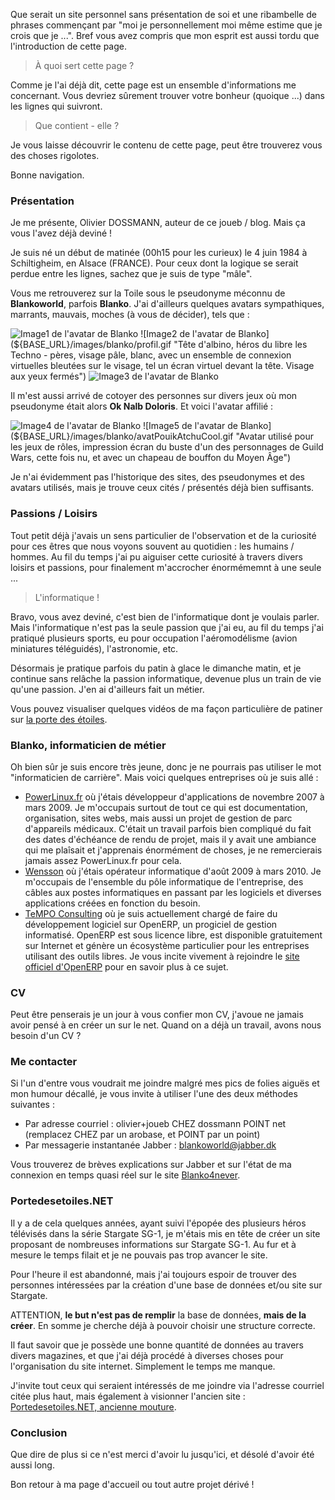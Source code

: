 Que serait un site personnel sans présentation de soi et une ribambelle de phrases commençant par "moi je personnellement moi même estime que je crois que je ...". Bref vous avez compris que mon esprit est aussi tordu que l'introduction de cette page.

> À quoi sert cette page ?

Comme je l'ai déjà dit, cette page est un ensemble d'informations me concernant. Vous devriez sûrement trouver votre bonheur (quoique ...) dans les lignes qui suivront.

> Que contient - elle ?

Je vous laisse découvrir le contenu de cette page, peut être trouverez vous des choses rigolotes.

Bonne navigation.

### Présentation

Je me présente, Olivier DOSSMANN, auteur de ce joueb / blog. Mais ça vous l'avez déjà deviné !

Je suis né un début de matinée (00h15 pour les curieux) le 4 juin 1984 à Schiltigheim, en Alsace (FRANCE). Pour ceux dont la logique se serait perdue entre les lignes, sachez que je suis de type "mâle".

Vous me retrouverez sur la Toile sous le pseudonyme méconnu de **Blankoworld**, parfois **Blanko**. J'ai d'ailleurs quelques avatars sympathiques, marrants, mauvais, moches (à vous de décider), tels que : 

![Image1 de l'avatar de Blanko](${BASE_URL}/images/blanko/albinoJaune.jpg "Tête d'albino, héros du livre les Techno - pères, visage pâle, émascié, sur fond jaune")
![Image2 de l'avatar de Blanko](${BASE_URL}/images/blanko/profil.gif "Tête d'albino, héros du libre les Techno - pères, visage pâle, blanc, avec un ensemble de connexion virtuelles bleutées sur le visage, tel un écran virtuel devant la tête. Visage aux yeux fermés")
![Image3 de l'avatar de Blanko](${BASE_URL}/images/blanko/blankoJabber.jpeg "Avatar utilisé pour Jabber. Style à la SouthPark. Visage éclairé, cheveux jaunes, lunettes rondes, impression de pessimisme à la fois dans les yeux et la bouche.")

Il m'est aussi arrivé de cotoyer des personnes sur divers jeux où mon pseudonyme était alors **Ok Nalb Doloris**. Et voici l'avatar affilié : 

![Image4 de l'avatar de Blanko](${BASE_URL}/images/blanko/avatPouikAtchu.jpg "Avatar utilisé pour les jeux de rôles, impression écran du buste d'un des personnages de Guild Wars") ![Image5 de l'avatar de Blanko](${BASE_URL}/images/blanko/avatPouikAtchuCool.gif "Avatar utilisé pour les jeux de rôles, impression écran du buste d'un des personnages de Guild Wars, cette fois nu, et avec un chapeau de bouffon du Moyen Âge")


Je n'ai évidemment pas l'historique des sites, des pseudonymes et des avatars utilisés, mais je trouve ceux cités / présentés déjà bien suffisants.

### Passions / Loisirs

Tout petit déjà j'avais un sens particulier de l'observation et de la curiosité pour ces êtres que nous voyons souvent au quotidien : les humains / hommes. Au fil du temps j'ai pu aiguiser cette curiosité à travers divers loisirs et passions, pour finalement m'accrocher énormémemnt à une seule ... 

> L'informatique !

Bravo, vous avez deviné, c'est bien de l'informatique dont je voulais parler. Mais l'informatique n'est pas la seule passion que j'ai eu, au fil du temps j'ai pratiqué plusieurs sports, eu pour occupation l'aéromodélisme (avion miniatures téléguidés), l'astronomie, etc.

Désormais je pratique parfois du patin à glace le dimanche matin, et je continue sans relâche la passion informatique, devenue plus un train de vie qu'une passion. J'en ai d'ailleurs fait un métier.

Vous pouvez visualiser quelques vidéos de ma façon particulière de patiner sur [la porte des étoiles](ftp://portedesetoiles.net/videos/blanko/patinoire/ "Visualiser des vidéos de patinage de Blanko").

### Blanko, informaticien de métier

Oh bien sûr je suis encore très jeune, donc je ne pourrais pas utiliser le mot "informaticien de carrière". Mais voici quelques entreprises où je suis allé : 

  * [PowerLinux.fr](http://powerlinux.fr/ "Visiter la page d'accueil du site PowerLinux.fr") où j'étais développeur d'applications de novembre 2007 à mars 2009. Je m'occupais surtout de tout ce qui est documentation, organisation, sites webs, mais aussi un projet de gestion de parc d'appareils médicaux. C'était un travail parfois bien compliqué du fait des dates d'échéance de rendu de projet, mais il y avait une ambiance qui me plaîsait et j'apprenais énormément de choses, je ne remercierais jamais assez PowerLinux.fr pour cela.
  * [Wensson](http://wensson.com/ "Visiter la page d'accueil du site Wensson") où j'étais opérateur informatique d'août 2009 à mars 2010. Je m'occupais de l'ensemble du pôle informatique de l'entreprise, des câbles aux postes informatiques en passant par les logiciels et diverses applications créées en fonction du besoin.
  * [TeMPO Consulting](http://tempo-consulting.fr "Visiter la page d'accueil du site TeMPO Consulting") où je suis actuellement chargé de faire du développement logiciel sur OpenERP, un progiciel de gestion informatisé. OpenERP est sous licence libre, est disponible gratuitement sur Internet et génère un écosystème particulier pour les entreprises utilisant des outils libres. Je vous incite vivement à rejoindre le [site officiel d'OpenERP](http://openerp.com/ "Se rendre sur la page d'accueil d'OpenERP") pour en savoir plus à ce sujet.

### CV

Peut être penserais je un jour à vous confier mon CV, j'avoue ne jamais avoir pensé à en créer un sur le net. Quand on a déjà un travail, avons nous besoin d'un CV ?

### Me contacter

Si l'un d'entre vous voudrait me joindre malgré mes pics de folies aiguës et mon humour décallé, je vous invite à utiliser l'une des deux méthodes suivantes : 

  * Par adresse courriel : olivier+joueb CHEZ dossmann POINT net (remplacez CHEZ par un arobase, et POINT par un point)
  * Par messagerie instantanée Jabber : blankoworld@jabber.dk

Vous trouverez de brèves explications sur Jabber et sur l'état de ma connexion en temps quasi réel sur le site [Blanko4never](http://bl4n.free.fr/ "Visiter le site Blanko4never pour aperçevoir l'état de connexion de Blanko").

### Portedesetoiles.NET

Il y a de cela quelques années, ayant suivi l'épopée des plusieurs héros télévisés dans la série Stargate SG-1, je m'étais mis en tête de créer un site proposant de nombreuses informations sur Stargate SG-1. Au fur et à mesure le temps filait et je ne pouvais pas trop avancer le site.

Pour l'heure il est abandonné, mais j'ai toujours espoir de trouver des personnes intéressées par la création d'une base de données et/ou site sur Stargate.

ATTENTION, **le but n'est pas de remplir** la base de données, **mais de la créer**. En somme je cherche déjà à pouvoir choisir une structure correcte.

Il faut savoir que je possède une bonne quantité de données au travers divers magazines, et que j'ai déjà procédé à diverses choses pour l'organisation du site internet. Simplement le temps me manque.

J'invite tout ceux qui seraient intéressés de me joindre via l'adresse courriel citée plus haut, mais également à visionner l'ancien site : [Portedesetoiles.NET, ancienne mouture](http://blankoworld.homelinux.com/dev/portedesetoiles/ "Visiter l'ancien site Portedesetoiles.NET").

### Conclusion

Que dire de plus si ce n'est merci d'avoir lu jusqu'ici, et désolé d'avoir été aussi long.

Bon retour à ma page d'accueil ou tout autre projet dérivé !
